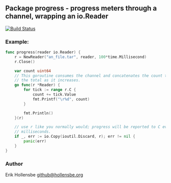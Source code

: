 ## Package progress - progress meters through a channel, wrapping an io.Reader

[![Build Status](http://jenkins.hollensbe.org:8080/buildStatus/icon?job=progress-master)](http://jenkins.hollensbe.org:8080/job/progress-master/)

### Example:

```go
func progress(reader io.Reader) {
	r = NewReader("an_file.tar", reader, 100*time.Millisecond)
	r.Close()

	var count uint64
	// This goroutine consumes the channel and concatenates the count to display
	// the total as it increases.
	go func(r *Reader) {
		for tick := range r.C {
			count += tick.Value
			fmt.Printf("\r%d", count)
		}

		fmt.Println()
	}(r)

	// use r like you normally would; progress will be reported to C every 100
	// milliseconds.
	if _, err := io.Copy(ioutil.Discard, r); err != nil {
		panic(err)
	}
}
```

### Author

Erik Hollensbe <github@hollensbe.org>
